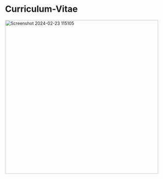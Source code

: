 # Curriculum-Vitae

<img width="500" alt="Screenshot 2024-02-23 115105" src="https://github.com/richardvisssr/Curriculum-Vitae/assets/93944422/dd4fdc53-ed0d-4c73-8459-66efcf798eb3">
